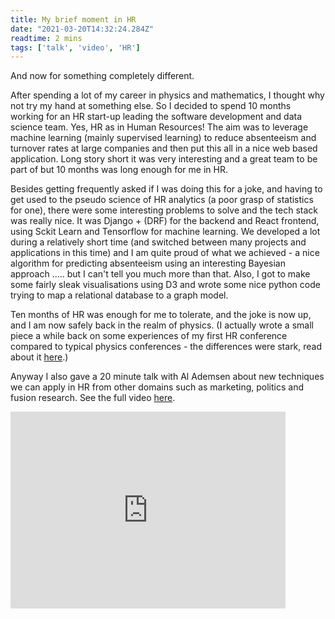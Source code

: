 ```yaml
---
title: My brief moment in HR
date: "2021-03-20T14:32:24.284Z"
readtime: 2 mins
tags: ['talk', 'video', 'HR']
---
```

And now for something completely different.

After spending a lot of my career in physics and mathematics, I thought why not try my hand at something else. So I decided to spend 10 months working for an HR start-up leading the software development and data science team. Yes, HR as in Human Resources! The aim was to leverage machine learning (mainly supervised learning) to reduce absenteeism and turnover rates at large companies and then put this all in a nice web based application. Long story short it was very interesting and a great team to be part of but 10 months was long enough for me in HR.

Besides getting frequently asked if I was doing this for a joke, and having to get used to the pseudo science of HR analytics (a poor grasp of statistics for one), there were some interesting problems to solve and the tech stack was really nice. It was Django + (DRF) for the backend and React frontend, using Sckit Learn and Tensorflow for machine learning. We developed a lot during a relatively short time (and switched between many projects and applications in this time) and I am quite proud of what we achieved - a nice algorithm for predicting absenteeism using an interesting Bayesian approach ..... but I can't tell you much more than that. Also, I got to make some fairly sleak visualisations using D3 and wrote some nice python code trying to map a relational database to a graph model.

Ten months of HR was enough for me to tolerate, and the joke is now up, and I am now safely back in the realm of physics. (I actually wrote a small piece a while back on some experiences of my first HR conference compared to typical physics conferences - the differences were stark, read about it [here](https://www.jigso.com/the-quantum-leap-to-hr-a-physicists-journey-into-the-world-of-human-resources/).)

Anyway I also gave a 20 minute talk with Al Ademsen about new techniques we can apply in HR from other domains such as marketing, politics and fusion research. See the full video [here](https://youtu.be/UBNTW1YAa8Q).

<iframe width="440" height="315" src="https://www.youtube.com/embed/UBNTW1YAa8Q" title="YouTube video player" frameborder="0" allow="accelerometer; autoplay; clipboard-write; encrypted-media; gyroscope; picture-in-picture" allowfullscreen></iframe>
